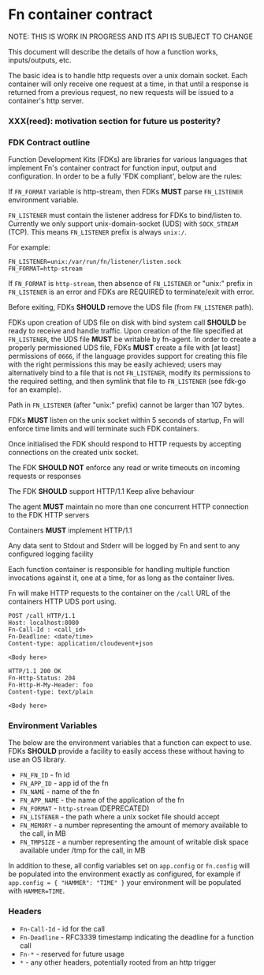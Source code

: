 # Fn container contract

NOTE: THIS IS WORK IN PROGRESS AND ITS API IS SUBJECT TO CHANGE

This document will describe the details of how a function works, inputs/outputs, etc.

The basic idea is to handle http requests over a unix domain socket. Each
container will only receive one request at a time, in that until a response is
returned from a previous request, no new requests will be issued to a
container's http server.

### XXX(reed): motivation section for future us posterity?

### FDK Contract outline

Function Development Kits (FDKs) are libraries for various languages that implement Fn's container contract for function input, output and configuration. In order to be a fully 'FDK compliant', below are the rules:

If `FN_FORMAT` variable is http-stream, then FDKs __MUST__ parse `FN_LISTENER` environment variable.

`FN_LISTENER` must contain the listener address for FDKs to bind/listen to. Currently we only support unix-domain-socket (UDS) with `SOCK_STREAM` (TCP). This means `FN_LISTENER` prefix is always `unix:/`.

For example:

```
FN_LISTENER=unix:/var/run/fn/listener/listen.sock
FN_FORMAT=http-stream
```

If `FN_FORMAT` is `http-stream`, then absence of `FN_LISTENER` or "unix:" prefix in `FN_LISTENER` is an error and FDKs are REQUIRED to terminate/exit with error.

Before exiting, FDKs __SHOULD__ remove the UDS file (from `FN_LISTENER` path).

FDKs upon creation of UDS file on disk with bind system call __SHOULD__ be ready to receive and handle traffic. Upon creation of the file specified at `FN_LISTENER`, the UDS file __MUST__ be writable by fn-agent. In order to create a properly permissioned UDS file, FDKs __MUST__ create a file with [at least] permissions of `0666`, if the language provides support for creating this file with the right permissions this may be easily achieved; users may alternatively bind to a file that is not `FN_LISTENER`, modify its permissions to the required setting, and then symlink that file to `FN_LISTENER` (see fdk-go for an example).

Path in `FN_LISTENER` (after "unix:" prefix) cannot be larger than 107 bytes.

FDKs __MUST__ listen on the unix socket within 5 seconds of startup, Fn will enforce time limits and will terminate such FDK containers.

Once initialised the FDK should respond to HTTP requests by accepting connections on the created unix socket.

The FDK __SHOULD NOT__ enforce any read or write timeouts on incoming requests or responses

The FDK __SHOULD__ support HTTP/1.1 Keep alive behaviour

The agent __MUST__ maintain no more than one concurrent HTTP connection to the FDK HTTP servers

Containers __MUST__ implement HTTP/1.1

Any data sent to Stdout and Stderr will be logged by Fn and sent to any configured logging facility

Each function container is responsible for handling multiple function
invocations against it, one at a time, for as long as the container lives.

Fn will make HTTP requests to the container on the `/call` URL of the containers HTTP UDS port using.

```
POST /call HTTP/1.1
Host: localhost:8080
Fn-Call-Id : <call_id>
Fn-Deadline: <date/time>
Content-type: application/cloudevent+json

<Body here>
```

```
HTTP/1.1 200 OK
Fn-Http-Status: 204
Fn-Http-H-My-Header: foo
Content-type: text/plain

<Body here>
```

### Environment Variables

The below are the environment variables that a function can expect to use.
FDKs __SHOULD__ provide a facility to easily access these without having to
use an OS library.

* `FN_FN_ID` - fn id
* `FN_APP_ID` - app id of the fn
* `FN_NAME` - name of the fn
* `FN_APP_NAME` - the name of the application of the fn
* `FN_FORMAT` - `http-stream` (DEPRECATED)
* `FN_LISTENER` - the path where a unix socket file should accept
* `FN_MEMORY` - a number representing the amount of memory available to the call, in MB
* `FN_TMPSIZE` - a number representing the amount of writable disk space available under /tmp for the call, in MB

In addition to these, all config variables set on `app.config` or `fn.config` will be populated into the environment exactly as configured, for example if `app.config = { "HAMMER": "TIME" }` your environment will be populated with `HAMMER=TIME`.

### Headers

* `Fn-Call-Id` - id for the call
* `Fn-Deadline` - RFC3339 timestamp indicating the deadline for a function call
* `Fn-*` - reserved for future usage
* `*` - any other headers, potentially rooted from an http trigger

